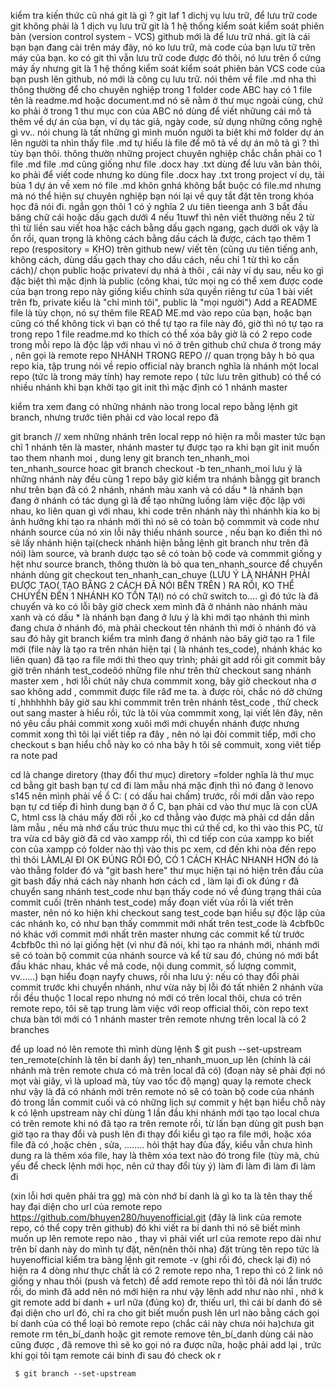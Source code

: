 kiểm tra kiến thức cũ nhá
git là gì ? 
git laf 1 dichj vụ lưu trữ, để lưu trữ code
git không phải là 1 dịch vụ lưu trữ
git là 1 hệ thống kiểm soát kiểm soát phiên bản (version control system - VCS)
github mới là để lưu trữ nhá.
git là cái bạn bạn đang cài trên máy đây, nó ko lưu trữ, mà code của bạn lưu tữ trên máy của bạn.
ko có git thì vẫn lưu trữ code được đó thôi, nó lưu trên ổ cứng máy ấy
nhưng git là 1 hệ thống kiểm soát kiểm soát phiên bản VCS
code của bạn push lên github, nó mới là công cụ lưu trữ.
nói thêm về file .md nha
thì thông thường để cho chuyên nghiệp
trong 1 folder code ABC hay có 1 file tên là readme.md hoặc document.md
nó sẽ nằm ở thư mục ngoài cùng,  chứ ko phải ở trong 1 thư mục con của ABC
nó dùng để viết nhữung cái mô tả thêm về dự án của bạn, ví dụ tác giả, ngày code, sử dụng những công nghệ gì vv..
nói chung là tất những gì mình muốn người ta biêt khi mở folder dự án lên
người ta nhìn thấy file .md tự hiểu là file để mô tả về dự án
mô tả gì ? thì tùy bạn thôi.
thông thườn những project chuyên nghiệp chắc chắn phải co 1 file .md 
file .md cũng giống như file .docx hay .txt 
dùng để lưu văn bản thôi, ko phải để viết code
nhưng ko dùng file .docx hay .txt trong project
ví dụ, tải bùa 1 dự án về xem nó file .md khôn gnhá
không bắt buộc có file.md nhưng mà nó thể hiện sự chuyên nghiệp
bạn nói lại về quy tắt đặt tên trong khóa học đã nói đi. ngắn gọn thôi
1 có ý nghĩa
2 ưu tiên tieenga anh
3 bắt đầu băng chữ cái hoặc dấu gạch dưới
4 nếu 1tuwf thì nên viết thường
nếu 2 từ thì từ liền sau viết hoa hặc cách bằng dấu gạch ngang, gạch dưới
ok vậy là ổn rồi, quan trọng là không cách bằng dấu cách là được,
cách tạo thêm 1 repo (respository = KHO) trên github
new/ viết tên (cũng ưu tiên tiếng anh, không cách, dùng dấu gạch thay cho dấu cách, nếu chỉ 1 từ thì ko cần cách)/ chọn public hoặc privateví dụ nhá à thôi , cái này ví dụ sau, nếu ko gì đặc biệt thì mặc định là public (công khai, tức mọi ng có thể xem được code của bạn trong repo này
giống kiểu chỉnh sửa quyền riêng tư của 1 bài viết trên fb, private kiểu là "chỉ mình tôi", public là "mọi người")
Add a README file  là tùy chọn, nó sự thêm file READ ME.md vào repo của bạn, hoặc bạn cũng có thể không tick
vì bạn có thể tự tạo ra file này 
đó, giờ thì nó tự tạo ra trong repo 1 file readme.md ko thích có thể xóa
bây giờ là có 2 repo
code trong mỗi repo là độc lập với nhau
vì nó ở trên github chứ chưa ở trong máy , nên gọi là remote repo
NHÁNH TRONG REPO // quan trọng 
bây h bỏ qua repo kia, tập trung nói về repio official này
branch nghĩa là nhánh
một local repo (tức là trong máy tính) hay remote repo ( tức lưu trên github) có thể có nhiều nhánh
khi bạn khởi tạo git init thì mặc định có 1 nhánh master







kiểm tra xem đang có  những nhánh nào trong local repo bằng lệnh git branch, nhưng trước tiên phải cd vào local repo đã

git branch // xem những nhánh trên local repp
nó hiện ra mỗi master tức bạn chỉ 1 nhánh tên là master, nhánh master tự được tạo ra khi bạn git init
muốn tao them nhanh moi , dung leny
git branch ten_nhanh_moi ten_nhanh_source
hoac
git branch checkout -b ten_nhanh_moi
lưu ý là những nhánh này đều cùng 1 repo
bây giờ kiểm tra nhánh bằngg git branch như trên
bạn đã có 2 nhánh, nhánh màu xanh và có dấu * là nhánh bạn đang ở
nhánh có tác dụng gì
là để tạo những luồng làm việc độc lập với nhau, ko liên quan gì với nhau, khi code trên nhánh này thì nhánhh kia ko bị ảnh hưởng
khi tạo ra nhánh mới thì nó sẽ có toàn bộ commmit và code như nhánh source của nó
xin lỗi nãy thiếu nhánh source , nếu  bạn ko điền thì nó sẽ lấy nhánh hiện tại(check nhánh hiện bằng lệnh git branch như trên đã nói) làm source,
và branh dược tạo sẽ có toàn bộ code và commmit giống  y hệt như source branch, thông thườn là bỏ qua ten_nhanh_source
để chuyển nhánh dùng
git checkout ten_nhanh_can_chuye (LƯU Ý LÀ NHÁNH PHẢI ĐƯỢC TẠO( TẠO BẰNG 2 CÁCH ĐÃ NÓI BÊN TRÊN ) RA RỒI, KO THỂ CHUYỂN ĐẾN 1 NHÁNH KO TỒN TẠI)
nó có chữ switch to.... gì đó
tức là đã chuyển và ko có lỗi
bây giờ check xem mình đã ở nhánh nào
nhánh màu xanh và có dấu * là nhánh bạn đang ở
lưu ý là khi mới tạo nhánh thì mình đang chưa ở nhánh đó, mà phải checkout tên nhánh thì mới ỏ nhánh đó và sau đó hãy git branch kiểm tra mình đang
ở nhánh nào
bây giờ tạo ra 1 file mới (file này là tạo ra trên nhán hiện tại ( là nhánh tes_code), nhánh khác ko liên quan)
đã tạo ra file  mới thì theo quy trình; phải git add rồi git commit
bây giờ trên  nhánh test_codeôó những file như trên
thử checkout sang nhánh master xem , hơi lỗi chút nãy chưa commmit xong, bây giờ checkout nha
ơ sao không add , commmit được file râđ me ta. à được ròi, chắc nó dở chứng tí ,hhhhhhh
bây giờ sau khi commmit trên  trên nhánh têst_code , thử check out sang master
à hiểu rồi, tức là tôi vùa commmit xong, lại viết lên đây, nên nó yêu cầu phải commit xong xuôi mới mới chuyển nhánh được
nhưng commit xong thì tôi lại viết tiếp ra đây , nên nó lại đòi commit tiếp, mới cho checkout s
bạn hiểu chỗ này ko có nha
bây h tôi sẽ commuit, xong viêt tiếp ra note pad







cd là change diretory (thay đổi thư mục)
diretory  =folder nghĩa là thư mục
cd bằng git bash
bạn tự cd đi
làm mẫu nhá
mặc định thì nó đang ở lenovo s145 nên mình phải về ổ C: ( có dấu hai chấm) trước, rồi mới dẫn vào repo
bạn tự cd tiếp đi 
hình dung bạn ở ổ C, bạn phải cd vào thư mục là con cỦA C, html css là cháu mấy đời  rồi ,ko cd thẳng vào được
mà phải cd dần dần
làm mẫu , nếu mà nhớ cấu trúc thưu mục thì cứ thế cd, ko thì vào this PC, từ tra vừa cd
bây giờ đã cd vào xampp rồi, thì cd tiếp con của xampp
ko biết con của xampp có folder nào thì vào this pc xem, cd đến khi nòa đến repo thì thôi
LÀMLẠI ĐI
OK ĐÚNG RỒI ĐÓ, CÓ 1 CÁCH KHÁC NHANH HƠN
đó là vào thẳng folder đó và "git  bash here"
thư mục hiện tại nó hiện trên đầu của git bash đấy nhá
cách này nhanh hơn cách cd , làm lại đi
ok đúng r
đã chuyển sang nhánh test_code
như bạn thấy code nó về đúng trạng thái của commit cuối (trên nhánh test_code)
mấy đoạn viết vùa rồi là viết trên master, nên nó ko hiện khi checkout sang test_code
bạn hiểu sự độc lập của các nhánh ko, có
 như bạn  thấy commmit mới nhất trên test_code là 4cbfb0c 
 nó khác với commit mới nhất trên master
 nhưng các commit kể từ trước  4cbfb0c   thì nó lại giống hệt (vì như đã nói, khi tạo ra nhánh mới, nhánh mới sẽ có toàn bộ commit của nhánh source
 và kể từ sau đó,  chúng nó mới bắt đầu khác nhau, khác về  mã code, nội dung commit, số lượng commit, vv......)
 bạn hiểu đoạn nayfy chuws, rồi nha
 lưu ý: nếu có thay đổi phải commit trước khi chuyển nhánh, như vừa nãy bị lỗi đó
 tất nhiên 2 nhánh vừa rồi đều thuộc 1 local repo
 nhưng nó  mới có trên local thôi, chưa có trên remote repo, tôi sẽ tạp trung làm việc với reop official thôi, còn repo text chưa bàn tới
 mới có 1 nhánh master trên remote
 nhưng trên local là có 2 branches








 để up load nó lên remote thì mình dùng lệnh
    $ git push --set-upstream ten_remote(chính là tên bí danh ấy) ten_nhanh_muon_up lên (chính là cái nhánh mà trên remote chưa có mà trên local đã có)
    (đoạn này sẽ phải đợi nó mọt vài giây, vì là upload mà, tùy vao tốc độ mạng)
    quay lạ remote check
    như vậy là đã có nhánh mới trên remote
    nó sẽ có toàn bộ code của nhánh đó trong lần commit cuối và có những lịch sự commit y hệt
    bạn hiểu chỗ này k có
    lệnh upstream này chỉ dùng 1 lần đầu khi nhánh mới tạo tạo local chưa có trên remote
    khi nó đã tạo ra trên remote rồi, từ lấn bạn dùng git push
    bạn giờ tạo ra thay đổi và push lên đi thạy đổi kiểu gì
    tạo ra file mới, hoặc xóa file đã có ,hoặc chèn , sửa, ........
    hỏi thật hay đùa đấy, kiểu vẫn chưa  hình dung ra là thêm xóa file, hay là thêm xóa text nào đó trong file (tùy mà, chủ yếu để check lệnh mới học, nên cứ thay đổi tùy ý)
    làm đi
    làm đi
    làm đi
    làm đi









  (xin lỗi hơi quên phải tra gg)
  mà còn nhớ bí danh là gì ko ta
  là tên thay thế hay đại diện cho url của remote repo https://github.com/bhuyen280/huyenofficial.git (đây là link của remote repo, có thể copy trên github)
  đó khi viết ra bí danh thì nó sẽ biết mình muốn up lên remote repo nào , thay vì phải viết url của remote repo dài như trên
  bí danh này do mình tự đặt, nên(nên thôi nha) đặt trùng tên repo tức là huyenofficial
  kiểm tra bàng lệnh git remote -v (ghi rồi đó, check lại đi)
  nó hiện ra 4 dòng như thực chất là có 2 remote repo nha, 1 repo thì có 2 link nó giống y nhau thôi  (push và fetch)
  để add remote repo thì tôi đã nói lần trước rồi, do mình đã add nên nó mới hiện ra như vậy
  lênh add như nào nhỉ , nhớ k
  git remote add bí danh + url nữa (đúng ko) đr, thiếu url, thì cái bí danh đó sẽ đại diện cho url đó, chỉ ra cho git biết muốn push lên url nào bằng cách gọi bí danh của
  có thể loại bỏ remote repo (chắc cái này chưa nói ha)chưa
  git remote rm tên_bí_danh
  hoặc
  git remote remove tên_bí_danh
  dùng cái nào cũng được , đã remove thì sẽ ko gọi nó ra được nữa, hoặc phải add lại , trức khi gọi
  tôi tạm remote cái binh đi
sau đó check ok r
  
     $ git branch --set-upstream  

 
